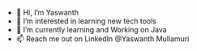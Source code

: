 - 👋 Hi, I’m Yaswanth
- 👀 I’m interested in learning new tech tools
- 🌱 I’m currently learning and Working on Java
- 📫 Reach me out on LinkedIn @Yaswanth Mullamuri

<!---
YaswanthMullamuri/YaswanthMullamuri is a ✨ special ✨ repository because its `README.md` (this file) appears on your GitHub profile.
You can click the Preview link to take a look at your changes.
--->
